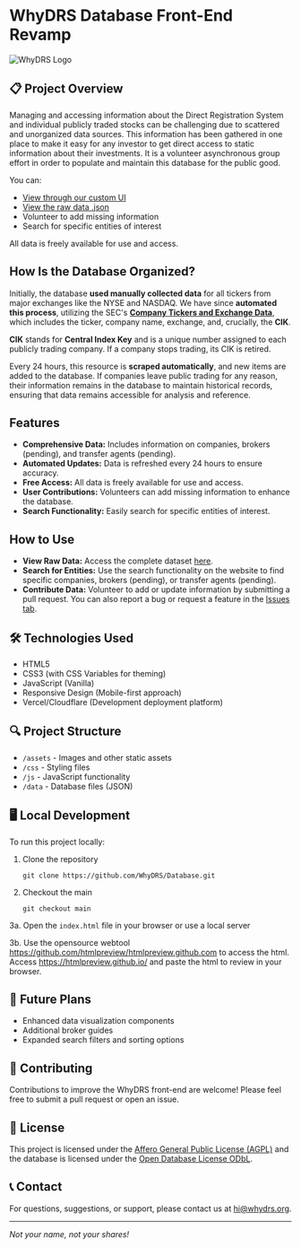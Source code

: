 # WhyDRS Database Front-End Revamp

![WhyDRS Logo](assets/images/WhyDRS_Logo_transparent_background.png)

## 📋 Project Overview

Managing and accessing information about the Direct Registration System and individual publicly traded stocks can be challenging due to scattered and unorganized data sources. This information has been gathered in one place to make it easy for any investor to get direct access to static information about their investments. It is a volunteer asynchronous group effort in order to populate and maintain this database for the public good.

You can:
- [View through our custom UI](https://database.whydrs.org/)
- [View the raw data .json](https://github.com/WhyDRS/Database/blob/main/data/Issuers/Main_Database.json)
- Volunteer to add missing information
- Search for specific entities of interest

All data is freely available for use and access.

## How Is the Database Organized?

Initially, the database **used manually collected data** for all tickers from major exchanges like the NYSE and NASDAQ. We have since **automated this process**, utilizing the SEC's [**Company Tickers and Exchange Data**](https://www.sec.gov/files/company_tickers_exchange.json), which includes the ticker, company name, exchange, and, crucially, the **CIK**.

**CIK** stands for **Central Index Key** and is a unique number assigned to each publicly trading company. If a company stops trading, its CIK is retired.

Every 24 hours, this resource is **scraped automatically**, and new items are added to the database. If companies leave public trading for any reason, their information remains in the database to maintain historical records, ensuring that data remains accessible for analysis and reference.

## Features

- **Comprehensive Data:** Includes information on companies, brokers (pending), and transfer agents (pending).
- **Automated Updates:** Data is refreshed every 24 hours to ensure accuracy.
- **Free Access:** All data is freely available for use and access.
- **User Contributions:** Volunteers can add missing information to enhance the database.
- **Search Functionality:** Easily search for specific entities of interest.

## How to Use

- **View Raw Data:** Access the complete dataset [here](https://database.whydrs.org/).
- **Search for Entities:** Use the search functionality on the website to find specific companies, brokers (pending), or transfer agents (pending).
- **Contribute Data:** Volunteer to add or update information by submitting a pull request. You can also report a bug or request a feature in the [Issues tab](https://github.com/WhyDRS/Database/issues).

## 🛠️ Technologies Used

- HTML5
- CSS3 (with CSS Variables for theming)
- JavaScript (Vanilla)
- Responsive Design (Mobile-first approach)
- Vercel/Cloudflare (Development deployment platform)

## 🔍 Project Structure

- `/assets` - Images and other static assets
- `/css` - Styling files
- `/js` - JavaScript functionality
- `/data` - Database files (JSON)

## 🖥️ Local Development

To run this project locally:

1. Clone the repository
   ```
   git clone https://github.com/WhyDRS/Database.git
   ```

2. Checkout the main
   ```
   git checkout main
   ```

3a. Open the `index.html` file in your browser or use a local server

3b. Use the opensource webtool https://github.com/htmlpreview/htmlpreview.github.com to access the html. Access https://htmlpreview.github.io/ and paste the html to review in your browser.

## 🔮 Future Plans

- Enhanced data visualization components
- Additional broker guides
- Expanded search filters and sorting options

## 🤝 Contributing

Contributions to improve the WhyDRS front-end are welcome! Please feel free to submit a pull request or open an issue.

## 📄 License

This project is licensed under the [Affero General Public License (AGPL)](https://www.gnu.org/licenses/agpl-3.0.html) and the database is licensed under the [Open Database License ODbL](https://opendatacommons.org/licenses/odbl/1-0/).

## 📞 Contact

For questions, suggestions, or support, please contact us at hi@whydrs.org.

---

*Not your name, not your shares!*
